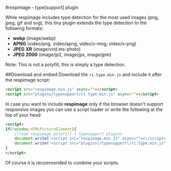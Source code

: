 #respimage - type[support] plugin

While respimage includes type detection for the most used images (png, jpeg, gif and svg), this tiny plugin extends the type detection to the following formats:

* **webp** (image/webp)
* **APNG** (video/png, video/apng, video/x-mng, video/x-png)
* **JPEG XR** (image/vnd.ms-photo)
* **JPEG 2000** (image/jp2, image/jpx, image/jpm)

Note: This is not a polyfill, this is simply a type detection.

##Download and embed
Download the ``ri.type.min.js`` and include it after the respimage script:

```html
<script src="respimage.min.js" async=""></script>
<script src="plugins/typesupport/ri.type.min.js" async=""></script>
```

In case you want to include **respimage** only if the browser doesn't support responsive images yoo can use a script loader or write the following at the top of your head:

```html
<script>
if(!window.HTMLPictureElement){
	//load respimage polyfill + typesupport plugins
	document.write('<script src="respimage.min.js" async=""><\/script>');
	document.write('<script src="plugins\/typesupport\/ri.type.min.js" async=""><\/script>');
}
</script>
```

Of course it is recommended to combine your scripts.
